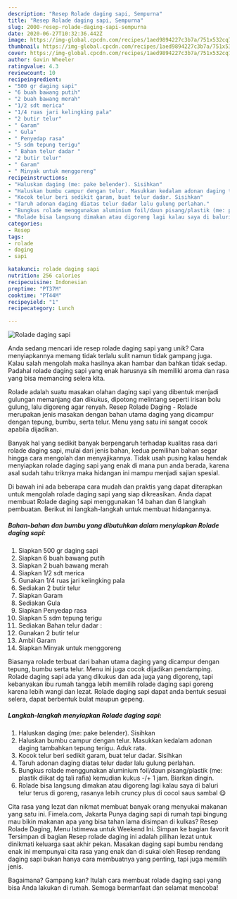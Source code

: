 ```yaml
---
description: "Resep Rolade daging sapi, Sempurna"
title: "Resep Rolade daging sapi, Sempurna"
slug: 2000-resep-rolade-daging-sapi-sempurna
date: 2020-06-27T10:32:36.442Z
image: https://img-global.cpcdn.com/recipes/1aed9894227c3b7a/751x532cq70/rolade-daging-sapi-foto-resep-utama.jpg
thumbnail: https://img-global.cpcdn.com/recipes/1aed9894227c3b7a/751x532cq70/rolade-daging-sapi-foto-resep-utama.jpg
cover: https://img-global.cpcdn.com/recipes/1aed9894227c3b7a/751x532cq70/rolade-daging-sapi-foto-resep-utama.jpg
author: Gavin Wheeler
ratingvalue: 4.3
reviewcount: 10
recipeingredient:
- "500 gr daging sapi"
- "6 buah bawang putih"
- "2 buah bawang merah"
- "1/2 sdt merica"
- "1/4 ruas jari kelingking pala"
- "2 butir telur"
- " Garam"
- " Gula"
- " Penyedap rasa"
- "5 sdm tepung terigu"
- " Bahan telur dadar "
- "2 butir telur"
- " Garam"
- " Minyak untuk menggoreng"
recipeinstructions:
- "Haluskan daging (me: pake belender). Sisihkan"
- "Haluskan bumbu campur dengan telur. Masukkan kedalam adonan daging tambahkan tepung terigu. Aduk rata."
- "Kocok telur beri sedikit garam, buat telur dadar. Sisihkan"
- "Taruh adonan daging diatas telur dadar lalu gulung perlahan."
- "Bungkus rolade menggunakan aluminium foil/daun pisang/plastik (me: plastik diikat dg tali rafia) kemudian kukus -/+ 1 jam. Biarkan dingin."
- "Rolade bisa langsung dimakan atau digoreng lagi kalau saya di baluri telur terus di goreng, rasanya lebih cruncy plus di cocol saus sambal 😋"
categories:
- Resep
tags:
- rolade
- daging
- sapi

katakunci: rolade daging sapi 
nutrition: 256 calories
recipecuisine: Indonesian
preptime: "PT37M"
cooktime: "PT44M"
recipeyield: "1"
recipecategory: Lunch

---
```



![Rolade daging sapi](https://img-global.cpcdn.com/recipes/1aed9894227c3b7a/751x532cq70/rolade-daging-sapi-foto-resep-utama.jpg)

Anda sedang mencari ide resep rolade daging sapi yang unik? Cara menyiapkannya memang tidak terlalu sulit namun tidak gampang juga. Kalau salah mengolah maka hasilnya akan hambar dan bahkan tidak sedap. Padahal rolade daging sapi yang enak harusnya sih memiliki aroma dan rasa yang bisa memancing selera kita.

Rolade adalah suatu masakan olahan daging sapi yang dibentuk menjadi gulungan memanjang dan dikukus, dipotong melintang seperti irisan bolu gulung, lalu digoreng agar renyah. Resep Rolade Daging - Rolade merupakan jenis masakan dengan bahan utama daging yang dicampur dengan tepung, bumbu, serta telur. Menu yang satu ini sangat cocok apabila dijadikan.

Banyak hal yang sedikit banyak berpengaruh terhadap kualitas rasa dari rolade daging sapi, mulai dari jenis bahan, kedua pemilihan bahan segar hingga cara mengolah dan menyajikannya. Tidak usah pusing kalau hendak menyiapkan rolade daging sapi yang enak di mana pun anda berada, karena asal sudah tahu triknya maka hidangan ini mampu menjadi sajian spesial.


Di bawah ini ada beberapa cara mudah dan praktis yang dapat diterapkan untuk mengolah rolade daging sapi yang siap dikreasikan. Anda dapat membuat Rolade daging sapi menggunakan 14 bahan dan 6 langkah pembuatan. Berikut ini langkah-langkah untuk membuat hidangannya.

<!--inarticleads1-->

##### Bahan-bahan dan bumbu yang dibutuhkan dalam menyiapkan Rolade daging sapi:

1. Siapkan 500 gr daging sapi
1. Siapkan 6 buah bawang putih
1. Siapkan 2 buah bawang merah
1. Siapkan 1/2 sdt merica
1. Gunakan 1/4 ruas jari kelingking pala
1. Sediakan 2 butir telur
1. Siapkan  Garam
1. Sediakan  Gula
1. Siapkan  Penyedap rasa
1. Siapkan 5 sdm tepung terigu
1. Sediakan  Bahan telur dadar :
1. Gunakan 2 butir telur
1. Ambil  Garam
1. Siapkan  Minyak untuk menggoreng


Biasanya rolade terbuat dari bahan utama daging yang dicampur dengan tepung, bumbu serta telur. Menu ini juga cocok dijadikan pendamping. Rolade daging sapi ada yang dikukus dan ada juga yang digoreng, tapi kebanyakan ibu rumah tangga lebih memilih rolade daging sapi goreng karena lebih wangi dan lezat. Rolade daging sapi dapat anda bentuk sesuai selera, dapat berbentuk bulat maupun gepeng. 

<!--inarticleads2-->

##### Langkah-langkah menyiapkan Rolade daging sapi:

1. Haluskan daging (me: pake belender). Sisihkan
1. Haluskan bumbu campur dengan telur. Masukkan kedalam adonan daging tambahkan tepung terigu. Aduk rata.
1. Kocok telur beri sedikit garam, buat telur dadar. Sisihkan
1. Taruh adonan daging diatas telur dadar lalu gulung perlahan.
1. Bungkus rolade menggunakan aluminium foil/daun pisang/plastik (me: plastik diikat dg tali rafia) kemudian kukus -/+ 1 jam. Biarkan dingin.
1. Rolade bisa langsung dimakan atau digoreng lagi kalau saya di baluri telur terus di goreng, rasanya lebih cruncy plus di cocol saus sambal 😋


Cita rasa yang lezat dan nikmat membuat banyak orang menyukai makanan yang satu ini. Fimela.com, Jakarta Punya daging sapi di rumah tapi bingung mau bikin makanan apa yang bisa tahan lama disimpan di kulkas? Resep Rolade Daging, Menu Istimewa untuk Weekend Ini. Simpan ke bagian favorit Tersimpan di bagian Resep rolade daging ini adalah pilihan lezat untuk dinikmati keluarga saat akhir pekan. Masakan daging sapi bumbu rendang enak ini mempunyai cita rasa yang enak dan di sukai oleh Resep rendang daging sapi bukan hanya cara membuatnya yang penting, tapi juga memilih jenis. 

Bagaimana? Gampang kan? Itulah cara membuat rolade daging sapi yang bisa Anda lakukan di rumah. Semoga bermanfaat dan selamat mencoba!
